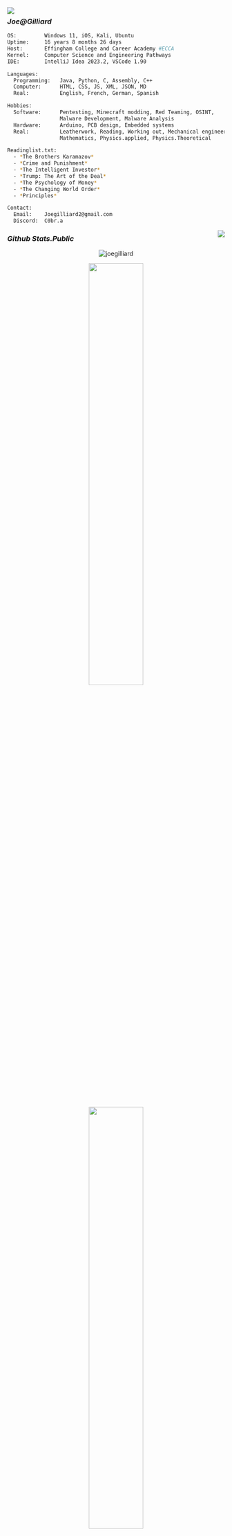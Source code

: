 <img align="left" src="https://orhun.dev/img/crow.png">

### *Joe@Gilliard*

```sh
OS:         Windows 11, iOS, Kali, Ubuntu
Uptime:     16 years 8 months 26 days
Host:       Effingham College and Career Academy #ECCA
Kernel:     Computer Science and Engineering Pathways
IDE:        IntelliJ Idea 2023.2, VSCode 1.90

Languages:
  Programming:   Java, Python, C, Assembly, C++
  Computer:      HTML, CSS, JS, XML, JSON, MD
  Real:          English, French, German, Spanish

Hobbies:
  Software:      Pentesting, Minecraft modding, Red Teaming, OSINT, 
                 Malware Development, Malware Analysis
  Hardware:      Arduino, PCB design, Embedded systems
  Real:          Leatherwork, Reading, Working out, Mechanical engineering, 
                 Mathematics, Physics.applied, Physics.Theoretical

Readinglist.txt:
  - *The Brothers Karamazov*
  - *Crime and Punishment*
  - *The Intelligent Investor*
  - *Trump: The Art of the Deal*
  - *The Psychology of Money*
  - *The Changing World Order*
  - *Principles*

Contact:
  Email:    Joegilliard2@gmail.com
  Discord:  C0br.a
```

<img align="right" src="https://user-images.githubusercontent.com/5713670/87202985-820dcb80-c2b6-11ea-9f56-7ec461c497c3.gif">

### *Github Stats.Public*

<p align="center"> <img src="https://komarev.com/ghpvc/?username=joegilliard&label=Profile%20views&color=0e75b6&style=flat" alt="joegilliard" />
</p>
<p align="center">
  <img height="50%" width="auto" src ="https://github-readme-stats.vercel.app/api?username=joegilliard&show_icons=true&count_private=true&theme=darcula&hide_border=true&hide=issues,contribs&bg_color=00000000">
  <img height="50%" width="auto" src ="https://github-readme-stats.vercel.app/api/top-langs/?username=joegilliard&layout=compact&hide_border=true&theme=darcula&bg_color=00000000&langs_count=6&hide=jupyter%20notebook,tex,css,php&exclude_repo=Pacman-AI">
  <br>
</p>
